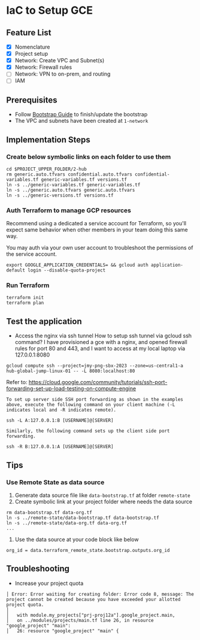 # IaC to Setup GCE

## Feature List
- [X] Nomenclature
- [X] Project setup
- [X] Network: Create VPC and Subnet(s)
- [X] Network: Firewall rules
- [ ] Network: VPN to on-prem, and routing
- [ ] IAM 

## Prerequisites
* Follow [Bootstrap Guide](../0-bootstrap/README.md) to finish/update the bootstrap
* The VPC and subnets have been created at `1-network`

## Implementation Steps

### Create below symbolic links on each folder to use them
```
cd $PROJECT_UPPER_FOLDER/2-hub
rm generic.auto.tfvars confidential.auto.tfvars confidential-variables.tf generic-variables.tf versions.tf
ln -s ../generic-variables.tf generic-variables.tf
ln -s ../generic.auto.tfvars generic.auto.tfvars
ln -s ../generic-versions.tf versions.tf
```

### Auth Terraform to manage GCP resources

Recommend using a dedicated a service account for Terraform, so you'll expect same behavior when other members in your team doing this same way.

You may auth via your own user account to troubleshoot the permissions of the service account.
```
export GOOGLE_APPLICATION_CREDENTIALS= && gcloud auth application-default login --disable-quota-project
```

### Run Terraform
```
terraform init
terraform plan
```

## Test the application

* Access the nginx via ssh tunnel
How to setup ssh tunnel via gcloud ssh command? I have provisioned a gce with a nginx, and opened firewall rules for port 80 and 443, and I want to access at my local laptop via 127.0.0.1:8080
```
gcloud compute ssh --project=jmy-png-sbx-2023 --zone=us-central1-a hub-global-jump-linux-01 -- -L 8080:localhost:80
```

Refer to: https://cloud.google.com/community/tutorials/ssh-port-forwarding-set-up-load-testing-on-compute-engine
```
To set up server side SSH port forwarding as shown in the examples above, execute the following command on your client machine (-L indicates local and -R indicates remote).

ssh -L A:127.0.0.1:B [USERNAME]@[SERVER]

Similarly, the following command sets up the client side port forwarding.

ssh -R B:127.0.0.1:A [USERNAME]@[SERVER]
```

## Tips

### Use Remote State as data source
1. Generate data source file like `data-bootstrap.tf` at folder `remote-state`
1. Create symbolic link at your project folder where needs the data source
  ```
  rm data-bootstrap.tf data-org.tf
  ln -s ../remote-state/data-bootstrap.tf data-bootstrap.tf
  ln -s ../remote-state/data-org.tf data-org.tf
  ...
  ```
1. Use the data source at your code block like below
  ```
  org_id = data.terraform_remote_state.bootstrap.outputs.org_id
  ```

## Troubleshooting

* Increase your project quota
```
│ Error: Error waiting for creating folder: Error code 8, message: The project cannot be created because you have exceeded your allotted project quota.
│ 
│   with module.my_projects["prj-proj12a"].google_project.main,
│   on ../modules/projects/main.tf line 26, in resource "google_project" "main":
│   26: resource "google_project" "main" {
```